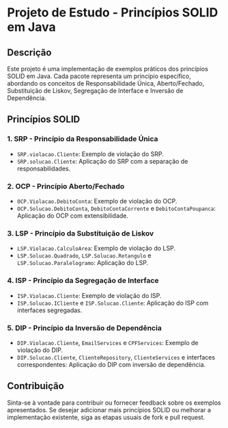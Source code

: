 # Projeto de Estudo - Princípios SOLID em Java

## Descrição

Este projeto é uma implementação de exemplos práticos dos princípios SOLID em Java. Cada pacote representa um princípio específico, abordando os conceitos de Responsabilidade Única, Aberto/Fechado, Substituição de Liskov, Segregação de Interface e Inversão de Dependência.

## Princípios SOLID

### 1. SRP - Princípio da Responsabilidade Única
  - `SRP.violacao.Cliente`: Exemplo de violação do SRP.
  - `SRP.solucao.Cliente`: Aplicação do SRP com a separação de responsabilidades.

### 2. OCP - Princípio Aberto/Fechado
  - `OCP.Violacao.DebitoConta`: Exemplo de violação do OCP.
  - `OCP.Solucao.DebitoConta`, `DebitoContaCorrente` e `DebitoContaPoupanca`: Aplicação do OCP com extensibilidade.

### 3. LSP - Princípio da Substituição de Liskov
  - `LSP.Violacao.CalculoArea`: Exemplo de violação do LSP.
  - `LSP.Solucao.Quadrado`, `LSP.Solucao.Retangulo` e `LSP.Solucao.Paralelogramo`: Aplicação do LSP.

### 4. ISP - Princípio da Segregação de Interface
  - `ISP.Violacao.Cliente`: Exemplo de violação do ISP.
  - `ISP.Solucao.ICliente` e `ISP.Solucao.Cliente`: Aplicação do ISP com interfaces segregadas.

### 5. DIP - Princípio da Inversão de Dependência
  - `DIP.Violacao.Cliente`, `EmailServices` e `CPFServices`: Exemplo de violação do DIP.
  - `DIP.Solucao.Cliente`, `ClienteRepository`, `ClienteServices` e interfaces correspondentes: Aplicação do DIP com inversão de dependência.

## Contribuição

Sinta-se à vontade para contribuir ou fornecer feedback sobre os exemplos apresentados. Se desejar adicionar mais princípios SOLID ou melhorar a implementação existente, siga as etapas usuais de fork e pull request.
